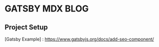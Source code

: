 # GATSBY MDX BLOG

## Project Setup

[Gatsby Example] : https://www.gatsbyjs.org/docs/add-seo-component/
